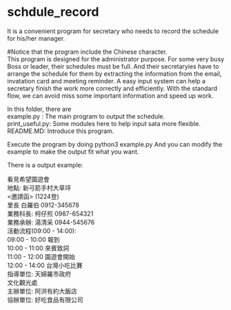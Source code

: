 # schdule_record
It is a convenient program for secretary who needs to record the schedule for his/her manager.  

#Notice that the program include the Chinese character.  
This program is designed for the administrator purpose.
For some very busy Boss or leader, their schedules must be full.
And their secretaryies have to arrange the schedule for them by
extracting the information from the email, invatation card and meeting reminder.
A easy input system can help a secretary finish the work more correctly and 
efficiently. With the standard flow, we can avoid miss some important information
and speed up work.

In this folder, there are  
example.py : The main program to output the schedule.  
print_useful.py: Some modules here to help input sata more flexible.  
README.MD: Introduce this program.  

Execute the program by doing
python3 example.py
And you can modify the example to make the output fit what you want.

There is a output example:

看見希望園遊會  
地點: 新弓箭手村大草坪  
<邀請函>  (1224登)  
里長 白羅伯 0912-345678  
業務科長: 柯仔煎 0987-654321  
業務承辦: 湯清采 0944-545676  
活動流程(09:00 - 14:00):  
09:00 - 10:00 報到  
10:00 - 11:00 來賓致詞  
11:00 - 12:00 園遊會開始  
12:00 - 14:00 台灣小吃比賽  
指導單位: 天婦羅市政府  
          文化觀光處  
主辦單位: 阿洪有約大飯店  
協辦單位: 好吃食品有限公司  

